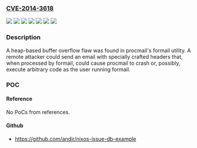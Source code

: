 ### [CVE-2014-3618](https://cve.mitre.org/cgi-bin/cvename.cgi?name=CVE-2014-3618)
![](https://img.shields.io/static/v1?label=Product&message=Red%20Hat%20Enterprise%20Linux%205&color=blue)
![](https://img.shields.io/static/v1?label=Product&message=Red%20Hat%20Enterprise%20Linux%206&color=blue)
![](https://img.shields.io/static/v1?label=Product&message=Red%20Hat%20Enterprise%20Linux%207&color=blue)
![](https://img.shields.io/static/v1?label=Version&message=!%200%3A3.22-17.1.2%20&color=brighgreen)
![](https://img.shields.io/static/v1?label=Version&message=!%200%3A3.22-25.1.el6_5.1%20&color=brighgreen)
![](https://img.shields.io/static/v1?label=Version&message=!%200%3A3.22-34.el7_0.1%20&color=brighgreen)
![](https://img.shields.io/static/v1?label=Vulnerability&message=Heap-based%20Buffer%20Overflow&color=brighgreen)

### Description

A heap-based buffer overflow flaw was found in procmail's formail utility. A remote attacker could send an email with specially crafted headers that, when processed by formail, could cause procmail to crash or, possibly, execute arbitrary code as the user running formail.

### POC

#### Reference
No PoCs from references.

#### Github
- https://github.com/andir/nixos-issue-db-example

